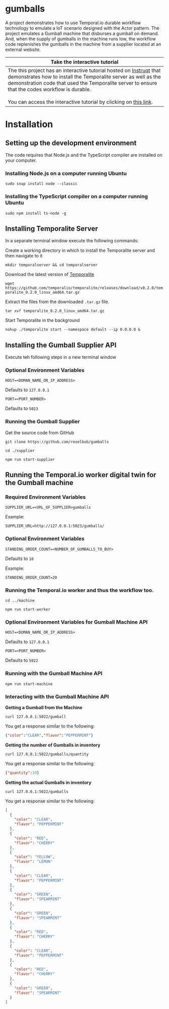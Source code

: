 # gumballs
A project demonstrates how to use Temporal.io durable workflow technology to emulate a IoT scenario designed with the Actor pattern. The project emulates a Gumball machine that disburses a gumball on demand. And, when the supply of gumballs in the machine runs low, the workflow code replenishes the gumballs in the machine from a supplier located at an external website.



| Take the interactive tutorial|
|----|
|The this project has an interactive tutorial hosted on [Instruqt](https://instruqt.com/) that demonstrates how to install the Temporalite server as well as the demonstration code that used the Temporalite server to ensure that the codes workflow is durable.<br /> <br />You can access the interactive tutorial by clicking on [this link](https://play.instruqt.com/embed/cogarttech/tracks/working-with-temporal-io?token=em_Tg2FIHcUfS_yY-0f).|

# Installation

## Setting up the development environment

The code requires that Node.js and the TypeScript compiler are installed on your computer.

### Installing Node.js on a computer running Ubuntu

`sudo snap install node --classic`

### Installing the TypeScript compiler on a computer running Ubuntu

`sudo npm install ts-node -g`

## Installing Temporalite Server

In a separate terminal window execute the following commands:

Create a working directory in which to install the Temporalite server and then navigate to it

`mkdir temporalserver && cd temporalserver`

Download the latest version of [Temporalite](https://github.com/temporalio/temporalite)

`wget https://github.com/temporalio/temporalite/releases/download/v0.2.0/temporalite_0.2.0_linux_amd64.tar.gz`

Extract the files from the downloaded `.tar.gz` file.

`tar xvf temporalite_0.2.0_linux_amd64.tar.gz`

Start Temporalite in the background

`nohup ./temporalite start --namespace default --ip 0.0.0.0 &`


## Installing the Gumball Supplier API

Execute teh following steps in a new terminal window

### Optional Environment Variables

`HOST=<DOMAN_NAME_OR_IP_ADDRESS>`

Defaults to `127.0.0.1`

`PORT=<PORT_NUMBER>`

Defaults to `5023`

### Running the Gumball Supplier

Get the source code from GitHub

`git clone https://github.com/reselbob/gumballs`

`cd ./supplier`

`npm run start-supplier`
## Running the Temporal.io worker digital twin for the Gumball machine

### Required Environment Variables

```
SUPPLIER_URL=<URL_OF_SUPPLIER>gumballs
```
Example:

`SUPPLIER_URL=http://127.0.0.1:5023/gumballs/`

### Optional Environment Variables

```
STANDING_ORDER_COUNT=<NUMBER_OF_GUMBALLS_TO_BUY>
```
Defaults to `10`

Example:

`STANDING_ORDER_COUNT=20`

### Running the Temporal.io worker and thus the workflow too.

`cd ../machine`

`npm run start-worker`

### Optional Environment Variables for Gumball Machine API

`HOST=<DOMAN_NAME_OR_IP_ADDRESS>`

Defaults to `127.0.0.1`

`PORT=<PORT_NUMBER>`

Defaults to `5022`

### Running with the Gumball Machine API

`npm run start-machine`

### Interacting with the Gumball Machine API

**Getting a Gumball from the Machine**

```
curl 127.0.0.1:5022/gumball
```
You get a response similar to the following:

```json
{"color":"CLEAR","flavor":"PEPPERMINT"}
```

**Getting the number of Gumballs in inventory**

```
curl 127.0.0.1:5022/gumballs/quantity
```

You get a response similar to the following:

```json
{"quantity":10}
```

**Getting the actual Gumballs in inventory**

```
curl 127.0.0.1:5022/gumballs
```

You get a response similar to the following:

```json
[
  {
    "color": "CLEAR",
    "flavor": "PEPPERMINT"
  },
  {
    "color": "RED",
    "flavor": "CHERRY"
  },
  {
    "color": "YELLOW",
    "flavor": "LEMON"
  },
  {
    "color": "CLEAR",
    "flavor": "PEPPERMINT"
  },
  {
    "color": "GREEN",
    "flavor": "SPEARMINT"
  },
  {
    "color": "GREEN",
    "flavor": "SPEARMINT"
  },
  {
    "color": "RED",
    "flavor": "CHERRY"
  },
  {
    "color": "CLEAR",
    "flavor": "PEPPERMINT"
  },
  {
    "color": "RED",
    "flavor": "CHERRY"
  },
  {
    "color": "GREEN",
    "flavor": "SPEARMINT"
  }
]
```

